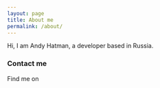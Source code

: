```yaml
---
layout: page
title: About me
permalink: /about/
---
```


Hi, I am Andy Hatman, a developer based in Russia. 


### Contact me

Find me on 

[github]: https://github.com/andyhatman 